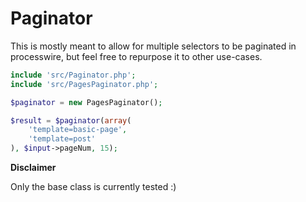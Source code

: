 # Paginator

This is mostly meant to allow for multiple selectors to be paginated in processwire, but feel free to repurpose it to other use-cases.

```php
include 'src/Paginator.php';
include 'src/PagesPaginator.php';

$paginator = new PagesPaginator();

$result = $paginator(array(
	'template=basic-page',
	'template=post'
), $input->pageNum, 15);
```

**Disclaimer**

Only the base class is currently tested :)